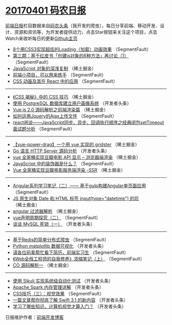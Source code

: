 # [20170401 码农日报](https://github.com/kujian/frontendDaily/blob/master/2017/04/01.md)

[前端日报](http://caibaojian.com/c/news)栏目数据来自[码农头条](http://hao.caibaojian.com/)（我开发的爬虫），每日分享前端、移动开发、设计、资源和资讯等，为开发者提供动力，点击Star按钮来关注这个项目，点击Watch来收听每日的更新[Github主页](https://github.com/kujian/frontendDaily)
* [8个用CSS3实现超炫的Loading（加载）动画效果](http://hao.caibaojian.com/32900.html) （SegmentFault）
* [第三期：基于红皮书「创建js对象的6种方法」再讨论（1）](http://hao.caibaojian.com/32921.html) （SegmentFault）
* [JavaScript 对象的深浅复制](http://hao.caibaojian.com/32879.html) （稀土掘金）
* [前端小项目，可以用来练手](http://hao.caibaojian.com/32893.html) （SegmentFault）
* [CSS 动画及其在 React 中的应用](http://hao.caibaojian.com/32903.html) （SegmentFault）

***
* [《CSS 揭秘》中的 CSS 技巧](http://hao.caibaojian.com/32882.html) （稀土掘金）
* [使用 PostgreSQL 数据库建立用户画像系统](http://hao.caibaojian.com/32936.html) （开发者头条）
* [Vue.js 2.0 源码解析之前端渲染篇](http://hao.caibaojian.com/32873.html) （稀土掘金）
* [如何运用Jquery的Ajax上传文件](http://hao.caibaojian.com/32897.html) （SegmentFault）
* [react闲谈——JavaScript同步、异步、回调执行顺序之经典闭包setTimeout面试题分析](http://hao.caibaojian.com/32919.html) （SegmentFault）

***
* [【vue-power-drag】一个用 vue 实现的 gridster](http://hao.caibaojian.com/32878.html) （稀土掘金）
* [Go 语言 HTTP Server 源码分析](http://hao.caibaojian.com/32933.html) （开发者头条）
* [vue 全家桶实现豆瓣电影 API 显示 &#8211; 浏览器端渲染](http://hao.caibaojian.com/32880.html) （稀土掘金）
* [JavaScript 中的装饰器是什么？](http://hao.caibaojian.com/32902.html) （SegmentFault）
* [Vue 全家桶实现豆瓣电影服务端渲染 -SSR](http://hao.caibaojian.com/32881.html) （稀土掘金）

***
* [Angular系列学习笔记（二）—— 基于gulp构建Angular单页面应用](http://hao.caibaojian.com/32904.html) （SegmentFault）
* [JS 原生对象 Date 和 HTML 标签 input[type=&quot;datetime&quot;] 的坑](http://hao.caibaojian.com/32872.html) （稀土掘金）
* [angular 过滤器解析](http://hao.caibaojian.com/32874.html) （稀土掘金）
* [vue声明周期探究（二）](http://hao.caibaojian.com/32918.html) （SegmentFault）
* [谈谈 MySQL 死锁（一）](http://hao.caibaojian.com/32944.html) （开发者头条）

***
* [基于Redis的简单分布式爬虫](http://hao.caibaojian.com/32923.html) （SegmentFault）
* [Python matplotlib 数据可视化](http://hao.caibaojian.com/32946.html) （开发者头条）
* [请各位前辈帮忙看下简历，前端实习生](http://hao.caibaojian.com/32895.html) （SegmentFault）
* [《Web全栈工程师的自我修养》浓缩笔记（上）](http://hao.caibaojian.com/32896.html) （SegmentFault）
* [CO 源码解析一](http://hao.caibaojian.com/32877.html) （稀土掘金）

***
* [使用 Sikuli 实现系统级自动化测试](http://hao.caibaojian.com/32934.html) （开发者头条）
* [Apache Spark 内存管理详解](http://hao.caibaojian.com/32935.html) （开发者头条）
* [CSS技巧（三）：视觉效果](http://hao.caibaojian.com/32894.html) （SegmentFault）
* [一篇文章帮你彻底了解 Swift 3.1 的新内容](http://hao.caibaojian.com/32948.html) （开发者头条）
* [学习了哪些知识，计算机视觉才算入门？](http://hao.caibaojian.com/32939.html) （开发者头条）

日报维护作者：[前端开发博客](http://caibaojian.com/) 